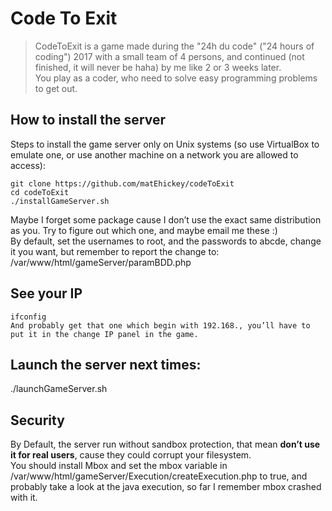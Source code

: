 # Code To Exit

> CodeToExit is a game made during the "24h du code" ("24 hours of coding") 2017 with a small team of 4 persons, and continued (not finished, it will never be haha) by me like 2 or 3 weeks later.  
You play as a coder, who need to solve easy programming problems to get out.  

## How to install the server
Steps to install the game server only on Unix systems (so use VirtualBox to emulate one, or use another machine on a network you are allowed to access):

~~~
git clone https://github.com/matEhickey/codeToExit
cd codeToExit
./installGameServer.sh
~~~

Maybe I forget some package cause I don’t use the exact same distribution as you. Try to figure out which one, and maybe email me these :)  
By default, set the usernames to root, and the passwords to abcde, change it you want, but remember to report the change to: /var/www/html/gameServer/paramBDD.php

## See your IP
~~~
ifconfig
And probably get that one which begin with 192.168., you’ll have to put it in the change IP panel in the game.
~~~

## Launch the server next times:
./launchGameServer.sh

## Security
By Default, the server run without sandbox protection, that mean **don’t use it for real users**, cause they could corrupt your filesystem.  
You should install Mbox and set the mbox variable in /var/www/html/gameServer/Execution/createExecution.php to true, and probably take a look at the java execution, so far I remember mbox crashed with it.